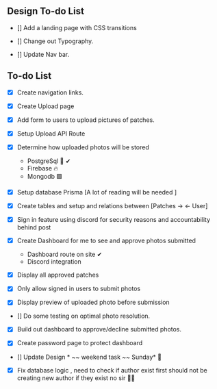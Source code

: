 ## Design To-do List


- [] Add a landing page with CSS transitions

- [] Change out Typography.

- [] Update Nav bar.


## To-do List

- [x] Create navigation links.

- [x] Create Upload page

- [x] Add form to users to upload pictures of patches.

- [x] Setup Upload API Route

- [x] Determine how uploaded photos will be stored
     - PostgreSql 🐘️ ✔
     - Firebase 🔥  
     - Mongodb  🟩 

- [x] Setup database Prisma [A lot of reading will be needed ]

- [x] Create tables and setup and relations between [Patches -> <- User] 

- [x] Sign in feature using discord for security reasons and accountability behind post

- [x] Create Dashboard for me to see and approve photos submitted
     - Dashboard route on site ✔
     - Discord integration 
    
- [x] Display all approved patches

- [x] Only allow signed in users to submit photos

- [x] Display preview of uploaded photo before submission

- [] Do some testing on optimal photo resolution. 

- [x] Build out dashboard to approve/decline submitted photos. 

- [x] Create password page to protect dashboard

- [] Update Design * ~~ weekend task ~~ Sunday* 🥵️ 

- [x] Fix database logic , need to check if author exist first should not be creating new author if they exist no sir  🙅‍♀️️
